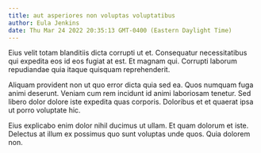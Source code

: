```yaml
---
title: aut asperiores non voluptas voluptatibus
author: Eula Jenkins
date: Thu Mar 24 2022 20:35:13 GMT-0400 (Eastern Daylight Time)
---
```

Eius velit totam blanditiis dicta corrupti ut et. Consequatur necessitatibus qui expedita eos id eos fugiat at est. Et magnam qui. Corrupti laborum repudiandae quia itaque quisquam reprehenderit.

 Aliquam provident non ut quo error dicta quia sed ea. Quos numquam fuga animi deserunt. Veniam cum rem incidunt id animi laboriosam tenetur. Sed libero dolor dolore iste expedita quas corporis. Doloribus et et quaerat ipsa ut porro voluptate hic.

 Eius explicabo enim dolor nihil ducimus ut ullam. Et quam dolorum et iste. Delectus at illum ex possimus quo sunt voluptas unde quos. Quia dolorem non.
